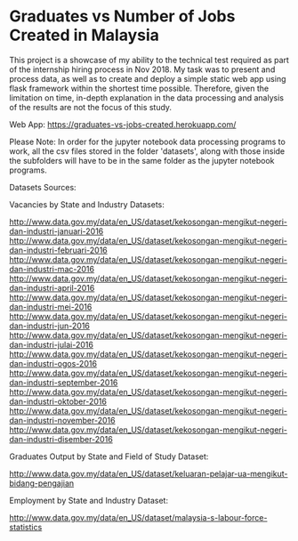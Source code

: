 # Graduates vs Number of Jobs Created in Malaysia

This project is a showcase of my ability to the technical test required as part of the internship hiring process in Nov 2018. My task was to present and process data, as well as to create and deploy a simple static web app using flask framework within the shortest time possible. Therefore, given the limitation on time, in-depth explanation in the data processing and analysis of the results are not the focus of this study.

Web App: https://graduates-vs-jobs-created.herokuapp.com/

Please Note:
In order for the jupyter notebook data processing programs to work, all the csv files stored in the folder 'datasets', along with those inside the subfolders will have to be in the same folder as the jupyter notebook programs. 


Datasets Sources:

Vacancies by State and Industry Datasets:

http://www.data.gov.my/data/en_US/dataset/kekosongan-mengikut-negeri-dan-industri-januari-2016
http://www.data.gov.my/data/en_US/dataset/kekosongan-mengikut-negeri-dan-industri-februari-2016
http://www.data.gov.my/data/en_US/dataset/kekosongan-mengikut-negeri-dan-industri-mac-2016
http://www.data.gov.my/data/en_US/dataset/kekosongan-mengikut-negeri-dan-industri-april-2016
http://www.data.gov.my/data/en_US/dataset/kekosongan-mengikut-negeri-dan-industri-mei-2016
http://www.data.gov.my/data/en_US/dataset/kekosongan-mengikut-negeri-dan-industri-jun-2016
http://www.data.gov.my/data/en_US/dataset/kekosongan-mengikut-negeri-dan-industri-julai-2016
http://www.data.gov.my/data/en_US/dataset/kekosongan-mengikut-negeri-dan-industri-ogos-2016
http://www.data.gov.my/data/en_US/dataset/kekosongan-mengikut-negeri-dan-industri-september-2016
http://www.data.gov.my/data/en_US/dataset/kekosongan-mengikut-negeri-dan-industri-oktober-2016
http://www.data.gov.my/data/en_US/dataset/kekosongan-mengikut-negeri-dan-industri-november-2016
http://www.data.gov.my/data/en_US/dataset/kekosongan-mengikut-negeri-dan-industri-disember-2016

Graduates Output by State and Field of Study Dataset: 

http://www.data.gov.my/data/en_US/dataset/keluaran-pelajar-ua-mengikut-bidang-pengajian

Employment by State and Industry Dataset:

http://www.data.gov.my/data/en_US/dataset/malaysia-s-labour-force-statistics
